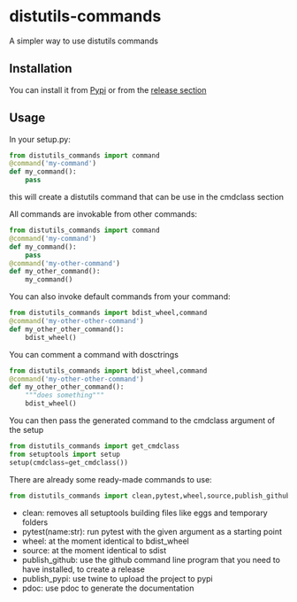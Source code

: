 # distutils-commands
A simpler way to use distutils commands

## Installation

You can install it from [Pypi](https://pypi.org/project/distutils-commands) or from the
[release section](https://github.com/RikyIsola/distutils-commands/releases)

## Usage

In your setup.py:
```python
from distutils_commands import command
@command('my-command')
def my_command():
    pass
```
this will create a distutils command that can be use in the cmdclass section

All commands are invokable from other commands:
```python
from distutils_commands import command
@command('my-command')
def my_command():
    pass
@command('my-other-command')
def my_other_command():
    my_command()
```

You can also invoke default commands from your command:
```python
from distutils_commands import bdist_wheel,command
@command('my-other-other-command')
def my_other_other_command():
    bdist_wheel()
```

You can comment a command with dosctrings
```python
from distutils_commands import bdist_wheel,command
@command('my-other-other-command')
def my_other_other_command():
    """does something"""
    bdist_wheel()
```

You can then pass the generated command to the cmdclass argument of the setup
```python
from distutils_commands import get_cmdclass
from setuptools import setup
setup(cmdclass=get_cmdclass())
```

There are already some ready-made commands to use:
```python
from distutils_commands import clean,pytest,wheel,source,publish_github,publish_pypi,pdoc
```
- clean: removes all setuptools building files like eggs and temporary folders
- pytest(name:str): run pytest with the given argument as a starting point
- wheel: at the moment identical to bdist_wheel
- source: at the moment identical to sdist
- publish_github: use the github command line program that you need to have installed, to create a release
- publish_pypi: use twine to upload the project to pypi
- pdoc: use pdoc to generate the documentation
